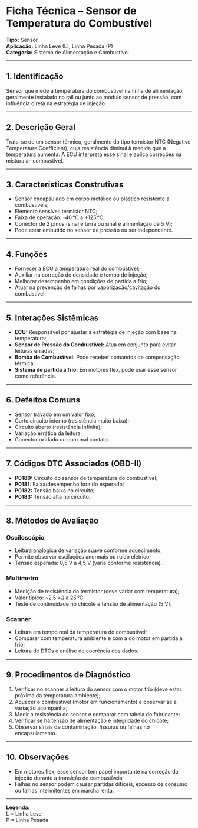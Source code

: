 # Ficha Técnica – Sensor de Temperatura do Combustível

**Tipo:** Sensor  
**Aplicação:** Linha Leve (L), Linha Pesada (P)  
**Categoria:** Sistema de Alimentação e Combustível

---

## 1. Identificação
Sensor que mede a temperatura do combustível na linha de alimentação, geralmente instalado no rail ou junto ao módulo sensor de pressão, com influência direta na estratégia de injeção.

---

## 2. Descrição Geral
Trata-se de um sensor térmico, geralmente do tipo termistor NTC (Negative Temperature Coefficient), cuja resistência diminui à medida que a temperatura aumenta. A ECU interpreta esse sinal e aplica correções na mistura ar-combustível.

---

## 3. Características Construtivas
- Sensor encapsulado em corpo metálico ou plástico resistente a combustíveis;
- Elemento sensível: termistor NTC;
- Faixa de operação: -40 °C a +125 °C;
- Conector de 2 pinos (sinal e terra ou sinal e alimentação de 5 V);
- Pode estar embutido no sensor de pressão ou ser independente.

---

## 4. Funções
- Fornecer à ECU a temperatura real do combustível;
- Auxiliar na correção de densidade e tempo de injeção;
- Melhorar desempenho em condições de partida a frio;
- Atuar na prevenção de falhas por vaporização/cavitação do combustível.

---

## 5. Interações Sistêmicas
- **ECU:** Responsável por ajustar a estratégia de injeção com base na temperatura;
- **Sensor de Pressão do Combustível:** Atua em conjunto para evitar leituras erradas;
- **Bomba de Combustível:** Pode receber comandos de compensação térmica;
- **Sistema de partida a frio:** Em motores flex, pode usar esse sensor como referência.

---

## 6. Defeitos Comuns
- Sensor travado em um valor fixo;
- Curto circuito interno (resistência muito baixa);
- Circuito aberto (resistência infinita);
- Variação errática da leitura;
- Conector oxidado ou com mal contato.

---

## 7. Códigos DTC Associados (OBD-II)
- **P0180:** Circuito do sensor de temperatura do combustível;
- **P0181:** Faixa/desempenho fora do esperado;
- **P0182:** Tensão baixa no circuito;
- **P0183:** Tensão alta no circuito.

---

## 8. Métodos de Avaliação

### Osciloscópio
- Leitura analógica de variação suave conforme aquecimento;
- Permite observar oscilações anormais ou ruído elétrico;
- Tensão esperada: 0,5 V a 4,5 V (varia conforme resistência).

### Multímetro
- Medição de resistência do termistor (deve variar com temperatura);
- Valor típico: ~2,5 kΩ a 25 °C;
- Teste de continuidade no chicote e tensão de alimentação (5 V).

### Scanner
- Leitura em tempo real da temperatura do combustível;
- Comparar com temperatura ambiente e com a do motor em partida a frio;
- Leitura de DTCs e análise de coerência dos dados.

---

## 9. Procedimentos de Diagnóstico
1. Verificar no scanner a leitura do sensor com o motor frio (deve estar próxima da temperatura ambiente);
2. Aquecer o combustível (motor em funcionamento) e observar se a variação acompanha;
3. Medir a resistência do sensor e comparar com tabela do fabricante;
4. Verificar se há tensão de alimentação e integridade do chicote;
5. Observar sinais de contaminação, fissuras ou falhas no encapsulamento.

---

## 10. Observações
- Em motores flex, esse sensor tem papel importante na correção da injeção durante a transição de combustíveis;
- Falhas no sensor podem causar partidas difíceis, excesso de consumo ou falhas intermitentes em marcha lenta.

---

**Legenda:**  
L = Linha Leve  
P = Linha Pesada

